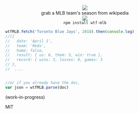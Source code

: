 <div align="center">
  <img src="https://cloud.githubusercontent.com/assets/399657/23590290/ede73772-01aa-11e7-8915-181ef21027bc.png" />
  <div>grab a MLB team's season from wikipedia</div>
  <a href="https://npmjs.org/package/wtf-mlb">
    <img src="https://img.shields.io/npm/v/wtf-mlb.svg?style=flat-square" />
  </a>
  <!-- <a href="https://nodejs.org/api/documentation.html#documentation_stability_index">
    <img src="https://img.shields.io/badge/stability-stable-green.svg?style=flat-square" />
  </a>
  <a href="https://www.codacy.com/app/spencerkelly86/efrt">
    <img src="https://api.codacy.com/project/badge/grade/fc03e2761c8c471c8f84141abf2704de" />
  </a>
  <a href="https://www.codacy.com/app/spencerkelly86/efrt">
    <img src="https://api.codacy.com/project/badge/Coverage/fc03e2761c8c471c8f84141abf2704de" />
  </a> -->
</div>

<div align="center">
  <code>npm install wtf-mlb</code>
</div>

```js
wtfMLB.fetch('Toronto Blue Jays', 2018).then(console.log)
//[{
//   date: 'April 1',
//   team: 'Reds',
//   home: false,
//   result: { us: 6, them: 5, win: true },
//   record: { wins: 3, losses: 0, games: 3
// },
//  ....


//or if you already have the doc,
var json = wtfMLB.parse(doc)
```

(work-in-progress)

MIT
